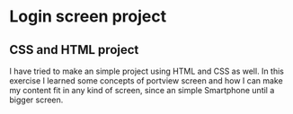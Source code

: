 # Login screen project
## CSS and HTML project

I have tried to make an simple project using HTML and CSS as well. 
In this exercise I learned some concepts of portview screen and how I can make my content fit in any kind of screen, since an simple Smartphone until a bigger screen. 
